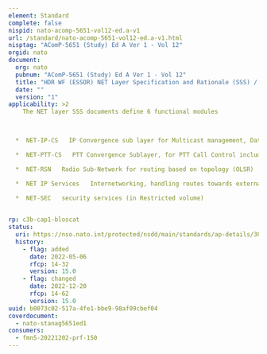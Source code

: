 ```yaml
---
element: Standard
complete: false
nispid: nato-acomp-5651-vol12-ed.a-v1
url: /standard/nato-acomp-5651-vol12-ed.a-v1.html
nisptag: "AComP-5651 (Study) Ed A Ver 1 - Vol 12"
orgid: nato
document:
  org: nato
  pubnum: "AComP-5651 (Study) Ed A Ver 1 - Vol 12"
  title: "HDR WF (ESSOR) NET Layer Specification and Rationale (SSS) / Interface Control Document (ICD) Restricted Volume"
  date: ""
  version: "1"
applicability: >2
    The NET layer SSS documents define 6 functional modules 

  

  *  NET-IP-CS   IP Convergence sub layer for Multicast management, Data communication, managing data transmission and data reception, Classification of data packet based on IP level information...

  *  NET-PTT-CS   PTT Convergence Sublayer, for PTT Call Control including PTT groups management, Call Management and Voice traffic control

  *  NET-RSN   Radio Sub-Network for routing based on topology (OLSR)

  *  NET IP Services   Internetworking, handling routes towards external networks with an internal HNA management.

  *  NET-SEC   security services (in Restricted volume)

  
rp: c3b-cap1-bloscat
status:
  uri: https://nso.nato.int/protected/nsdd/main/standards/ap-details/3013/EN
  history: 
    - flag: added
      date: 2022-05-06
      rfcp: 14-32
      version: 15.0
    - flag: changed
      date: 2022-12-20
      rfcp: 14-62
      version: 15.0
uuid: b0073c02-517a-4fe1-bbe9-98af09cbef04
coverdocument:
  - nato-stanag5651ed1
consumers:
  - fmn5-20221202-prf-150
---
```

